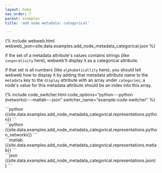 ```yaml
---
layout: home
nav_order: 7
parent: examples
title: 'add node metadata: categorical'

---
```


{% include webweb.html webweb_json=site.data.examples.add_node_metadata_categorical.json %}

if the set of a metadata attribute's values contains strings (like `cooperativity` here), webweb'll display it as a categorical attribute.



if that set is all numbers (like `alphabeticallity` here), you should tell webweb how to display it by adding that metadata attribute name to the `metadata` key to the `display` attribute with an array under `categories`; a node's value for this metadata attribute should be an index into this array.

{% include code_switcher.html code_options="python---python (networkx)---matlab---json" switcher_name="example-code-switcher" %}
<div class='select-code-block example-code-switcher python-code-block select-code-block-visible'></div>
```python
{{site.data.examples.add_node_metadata_categorical.representations.python}}
```
<div class='select-code-block example-code-switcher python_networkx-code-block'></div>
```python
{{site.data.examples.add_node_metadata_categorical.representations.python_networkx}}
```
<div class='select-code-block example-code-switcher matlab-code-block'></div>
```matlab
{{site.data.examples.add_node_metadata_categorical.representations.matlab}}
```
<div class='select-code-block example-code-switcher json-code-block'></div>
```json
{{site.data.examples.add_node_metadata_categorical.representations.json}}
```